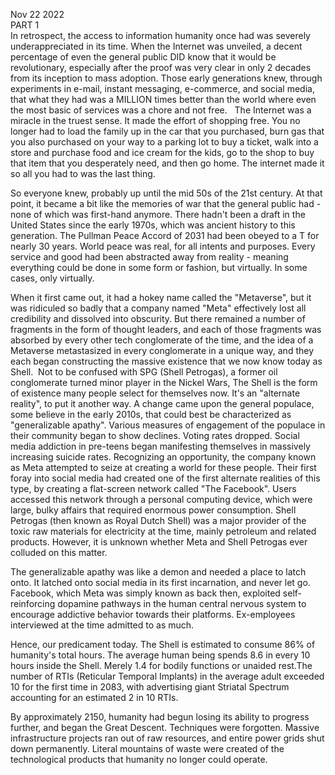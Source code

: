 Nov 22 2022  
PART 1  
In retrospect, the access to information humanity once had was severely underappreciated in its time. When the Internet was unveiled, a decent percentage of even the general public DID know that it would be revolutionary, especially after the proof was very clear in only 2 decades from its inception to mass adoption. Those early generations knew, through experiments in e-mail, instant messaging, e-commerce, and social media, that what they had was a MILLION times better than the world where even the most basic of services was a chore and not free.   The Internet was a miracle in the truest sense. It made the effort of shopping free. You no longer had to load the family up in the car that you purchased, burn gas that you also purchased on your way to a parking lot to buy a ticket, walk into a store and purchase food and ice cream for the kids, go to the shop to buy that item that you desperately need, and then go home. The internet made it so all you had to was the last thing. 

So everyone knew, probably up until the mid 50s of the 21st century. At that point, it became a bit like the memories of war that the general public had - none of which was first-hand anymore. There hadn't been a draft in the United States since the early 1970s, which was ancient history to this generation. The Pullman Peace Accord of 2031 had been obeyed to a T for nearly 30 years. World peace was real, for all intents and purposes. Every service and good had been abstracted away from reality - meaning everything could be done in some form or fashion, but virtually. In some cases, only virtually. 

When it first came out, it had a hokey name called the "Metaverse", but it was ridiculed so badly that a company named "Meta" effectively lost all credibility and dissolved into obscurity. But there remained a number of fragments in the form of thought leaders, and each of those fragments was absorbed by every other tech conglomerate of the time, and the idea of a Metaverse metastasized in every conglomerate in a unique way, and they each began constructing the massive existence that we now know today as Shell. 
 Not to be confused with SPG (Shell Petrogas), a former oil conglomerate turned minor player in the Nickel Wars, The Shell is the form of existence many people select for themselves now. It's an "alternate reality", to put it another way. A change came upon the general populace, some believe in the early 2010s, that could best be characterized as "generalizable apathy". Various measures of engagement of the populace in their community began to show declines. Voting rates dropped. Social media addiction in pre-teens began manifesting themselves in massively increasing suicide rates. Recognizing an opportunity, the company known as Meta attempted to seize at creating a world for these people. Their first foray into social media had created one of the first alternate realities of this type, by creating a flat-screen network called "The Facebook". Users accessed this network through a personal computing device, which were large, bulky affairs that required enormous power consumption. Shell Petrogas (then known as Royal Dutch Shell) was a major provider of the toxic raw materials for electricity at the time, mainly petroleum and related products. However, it is unknown whether Meta and Shell Petrogas ever colluded on this matter.
 
The generalizable apathy was like a demon and needed a place to latch onto. It latched onto social media in its first incarnation, and never let go. Facebook, which Meta was simply known as back then, exploited self-reinforcing dopamine pathways in the human central nervous system to encourage addictive behavior towards their platforms. Ex-employees interviewed at the time admitted to as much.

Hence, our predicament today. The Shell is estimated to consume 86% of humanity's total hours. The average human being spends 8.6 in every 10 hours inside the Shell. Merely 1.4 for bodily functions or unaided rest.The number of RTIs (Reticular Temporal Implants) in the average adult exceeded 10 for the first time in 2083, with advertising giant Striatal Spectrum accounting for an estimated 2 in 10 RTIs.

By approximately 2150, humanity had begun losing its ability to progress further, and began the Great Descent. Techniques were forgotten. Massive infrastructure projects ran out of raw resources, and entire power grids shut down permanently. Literal mountains of waste were created of the technological products that humanity no longer could operate. 
